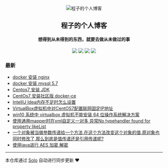 <p align="center"><img alt="程子的个人博客" src="https://static.b3log.org/images/brand/solo-32.png"></p><h2 align="center">
程子的个人博客
</h2>

<h4 align="center">想得到从未得到的东西，就要去做从未做过的事</h4>
<p align="center"><a title="程子的个人博客" target="_blank" href="https://github.com/chengzime/solo-blog"><img src="https://img.shields.io/github/last-commit/chengzime/solo-blog.svg?style=flat-square&color=FF9900"></a>
<a title="GitHub repo size in bytes" target="_blank" href="https://github.com/chengzime/solo-blog"><img src="https://img.shields.io/github/repo-size/chengzime/solo-blog.svg?style=flat-square"></a>
<a title="Solo Version" target="_blank" href="https://github.com/b3log/solo/releases"><img src="https://img.shields.io/badge/solo-3.6.3-f1e05a.svg?style=flat-square&color=blueviolet"></a>
<a title="Hits" target="_blank" href="https://github.com/b3log/hits"><img src="https://hits.b3log.org/chengzime/solo-blog.svg"></a></p>

### 最新

* [docker 安装 nginx](http://www.chengzime.com.cn:8888/articles/2019/08/08/1565249176000.html)
* [docker 安装 mysql 5.7](http://www.chengzime.com.cn:8888/articles/2019/08/07/1565175605000.html)
* [Centos7 安装 JDK](http://www.chengzime.com.cn:8888/articles/2019/08/07/1565172836000.html)
* [CentOs7 安装社区版 docker-ce](http://www.chengzime.com.cn:8888/articles/2019/08/07/1565170875000.html)
* [IntellIJ Idea内存不足时怎么设置](http://www.chengzime.com.cn:8888/articles/2019/08/06/1565083104000.html)
* [VirtualBox虚拟机中对CentOS7配置联网固定IP地址](http://www.chengzime.com.cn:8888/articles/2019/08/02/1564712795000.html)
* [win10 系统中 virtualbox 虚拟机不能安装 64 位操作系统解决方案](http://www.chengzime.com.cn:8888/articles/2019/08/01/1564626395000.html)
* [使用通用mapper时在xml自定义一对多 异常No typehandler found for property likeList](http://www.chengzime.com.cn:8888/articles/2019/07/15/1563160495000.html)
* [一个对象被当做参数传递给一个方法,在这个方法改变这个对象的值,原对象也同时修改了,那么到底是值传递还是引用传递呢?](http://www.chengzime.com.cn:8888/articles/2019/07/08/1562575854000.html)
* [使用java进行  AES 加密 解密](http://www.chengzime.com.cn:8888/articles/2017/08/30/1504061852000.html)



---

本仓库通过 [Solo](https://github.com/b3log/solo) 自动进行同步更新 ❤️ 